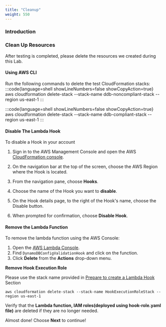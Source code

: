 ```yaml
---
title: "Cleanup"
weight: 550
---
```


### Introduction

### Clean Up Resources

After testing is completed, please delete the resources we created during this Lab.
#### Using AWS CLI
Run the following commands to delete the test CloudFormation stacks:
:::code{language=shell showLineNumbers=false showCopyAction=true}
aws cloudformation delete-stack --stack-name ddb-noncompliant-stack --region us-east-1
:::

:::code{language=shell showLineNumbers=false showCopyAction=true}
aws cloudformation delete-stack --stack-name ddb-compliant-stack --region us-east-1
:::
#### Disable The Lambda Hook
To disable a Hook in your account
1. Sign in to the AWS Management Console and open the AWS [CloudFormation console](https://console.aws.amazon.com/cloudformation).

2. On the navigation bar at the top of the screen, choose the AWS Region where the Hook is located.

3. From the navigation pane, choose **Hooks**.

4. Choose the name of the Hook you want to **disable**.

5. On the Hook details page, to the right of the Hook's name, choose the Disable button.

6. When prompted for confirmation, choose **Disable Hook**.

#### Remove the Lambda Function

To remove the lambda function using the AWS Console:

1. Open the [AWS Lambda Console](https://console.aws.amazon.com/lambda).
2. Find `DynamoDBConfigValidationHook` and click on the function.
3. Click **Delete** from the **Actions** drop-down menu.

**Remove Hook Execution Role**

Please use the stack name provided in [Prepare to create a Lambda Hook](../prepare-lambda-hook/#deploy-the-hook-execution-role)  Section
```
aws cloudformation delete-stack --stack-name HookExecutionRoleStack --region us-east-1
```
Verify that the **Lambda function, IAM roles(deployed using hook-role.yaml file)** are deleted if they are no longer needed.

Almost done! Choose **Next** to continue!
